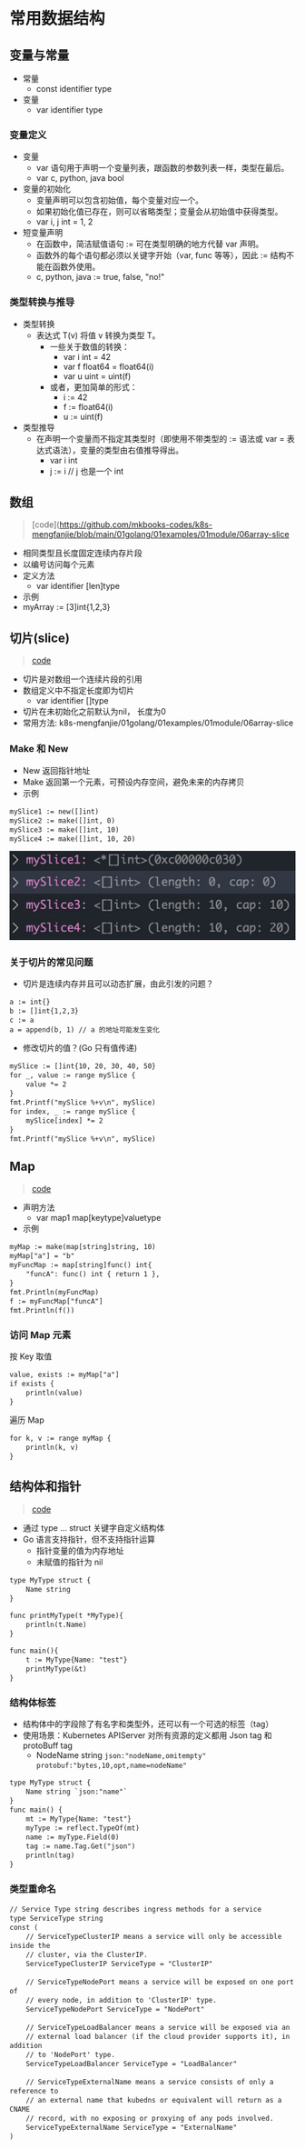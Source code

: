 # 常用数据结构
## 变量与常量
- 常量
    - const identifier type
- 变量
    - var identifier type
### 变量定义
- 变量
    - var 语句用于声明一个变量列表，跟函数的参数列表一样，类型在最后。
    - var c, python, java bool
- 变量的初始化
    - 变量声明可以包含初始值，每个变量对应一个。
    - 如果初始化值已存在，则可以省略类型；变量会从初始值中获得类型。
    - var i, j int = 1, 2
- 短变量声明
    - 在函数中，简洁赋值语句 := 可在类型明确的地方代替 var 声明。
    - 函数外的每个语句都必须以关键字开始（var, func 等等），因此 := 结构不能在函数外使用。
    - c, python, java := true, false, "no!"
### 类型转换与推导
- 类型转换
    - 表达式 T(v) 将值 v 转换为类型 T。 
        - 一些关于数值的转换：
            - var i int = 42 
            - var f float64 = float64(i) 
            - var u uint = uint(f)
        - 或者，更加简单的形式：
            - i := 42 
            - f := float64(i) 
            - u := uint(f)
- 类型推导
    - 在声明一个变量而不指定其类型时（即使用不带类型的 := 语法或 var = 表达式语法），变量的类型由右值推导得出。
        - var i int 
        - j := i // j 也是一个 int

## 数组
> [code](https://github.com/mkbooks-codes/k8s-mengfanjie/blob/main/01golang/01examples/01module/06array-slice

- 相同类型且长度固定连续内存片段
- 以编号访问每个元素
- 定义方法
    - var identifier [len]type
- 示例
- myArray := [3]int{1,2,3}
## 切片(slice)
> [code](https://github.com/mkbooks-codes/k8s-mengfanjie/blob/main/01golang/01examples/01module/06array-slice/main.go)

- 切片是对数组一个连续片段的引用
- 数组定义中不指定长度即为切片
    - var identifier []type
- 切片在未初始化之前默认为nil， 长度为0 
- 常用方法: k8s-mengfanjie/01golang/01examples/01module/06array-slice
### Make 和 New
- New 返回指针地址
- Make 返回第一个元素，可预设内存空间，避免未来的内存拷贝
- 示例
```
mySlice1 := new([]int)
mySlice2 := make([]int, 0)
mySlice3 := make([]int, 10)
mySlice4 := make([]int, 10, 20)
```
![make&new](make&new.png)
### 关于切片的常见问题
- 切片是连续内存并且可以动态扩展，由此引发的问题？
```
a := int{}
b := []int{1,2,3}
c := a 
a = append(b, 1) // a 的地址可能发生变化
```
- 修改切片的值？(Go 只有值传递)
```
mySlice := []int{10, 20, 30, 40, 50}
for _, value := range mySlice {
    value *= 2 
}
fmt.Printf("mySlice %+v\n", mySlice)
for index, _ := range mySlice {
    mySlice[index] *= 2 
}
fmt.Printf("mySlice %+v\n", mySlice)
```

## Map
> [code](https://github.com/mkbooks-codes/k8s-mengfanjie/blob/main/01golang/01examples/01module/07map/main.go)

- 声明方法
    - var map1 map[keytype]valuetype
- 示例
```
myMap := make(map[string]string, 10)
myMap["a"] = "b"
myFuncMap := map[string]func() int{
    "funcA": func() int { return 1 },
}
fmt.Println(myFuncMap) 
f := myFuncMap["funcA"]
fmt.Println(f())
```
### 访问 Map 元素
按 Key 取值
```
value, exists := myMap["a"]
if exists {
    println(value)
}
```
遍历 Map
```
for k, v := range myMap {
    println(k, v)
}
```

## 结构体和指针
> [code](https://github.com/mkbooks-codes/k8s-mengfanjie/blob/main/01golang/01examples/01module/08struct-point/main.go)

- 通过 type … struct 关键字自定义结构体
- Go 语言支持指针，但不支持指针运算
    - 指针变量的值为内存地址
    - 未赋值的指针为 nil
```
type MyType struct {
    Name string
}
```
```
func printMyType(t *MyType){
    println(t.Name) 
}
```
```
func main(){
    t := MyType{Name: "test"}
    printMyType(&t)
}
```
### 结构体标签
- 结构体中的字段除了有名字和类型外，还可以有一个可选的标签（tag） 
- 使用场景：Kubernetes APIServer 对所有资源的定义都用 Json tag 和 protoBuff tag
    - NodeName string `json:"nodeName,omitempty" protobuf:"bytes,10,opt,name=nodeName"`
```
type MyType struct {
    Name string `json:"name"`
}
func main() {
    mt := MyType{Name: "test"}
    myType := reflect.TypeOf(mt)
    name := myType.Field(0)
    tag := name.Tag.Get("json")
    println(tag)
}
```
### 类型重命名
```
// Service Type string describes ingress methods for a service
type ServiceType string
const (
    // ServiceTypeClusterIP means a service will only be accessible inside the
    // cluster, via the ClusterIP.
    ServiceTypeClusterIP ServiceType = "ClusterIP"

    // ServiceTypeNodePort means a service will be exposed on one port of
    // every node, in addition to 'ClusterIP' type.
    ServiceTypeNodePort ServiceType = "NodePort"

    // ServiceTypeLoadBalancer means a service will be exposed via an
    // external load balancer (if the cloud provider supports it), in addition
    // to 'NodePort' type.
    ServiceTypeLoadBalancer ServiceType = "LoadBalancer"
    
    // ServiceTypeExternalName means a service consists of only a reference to
    // an external name that kubedns or equivalent will return as a CNAME
    // record, with no exposing or proxying of any pods involved.
    ServiceTypeExternalName ServiceType = "ExternalName" 
)
```
